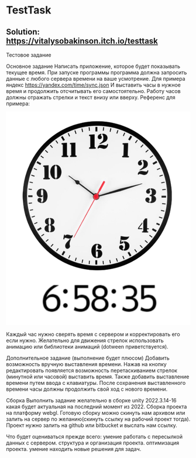 # TestTask

## Solution: https://vitalysobakinson.itch.io/testtask

Тестовое задание

Основное задание
Написать приложение, которое будет показывать текущее время.
При запуске программы программа должна запросить данные с любого сервера времени на ваше усмотрение. Для примера яндекс https://yandex.com/time/sync.json
И выставить часы в нужное время и продолжить отсчитывать его самостоятельно.
Работу часов должны отражать стрелки и текст внизу или вверху.
Референс для примера:

![Пример](pic.png)

Каждый час нужно сверять время с сервером и корректировать его если нужно.
Желательно для движения стрелок использовать анимацию или библиотеки анимаций (dotween приветствуется).

Дополнительное задание (выполнение будет плюсом)
Добавить возможность вручную выставления времени. Нажав на кнопку редактировать появляется возможность перетаскиванием стрелок (минутной или часовой) выставить время. Также добавить выставление времени путем ввода с клавиатуры. После сохранения выставленного времени часы должны продолжить свой ход с нового времени.

Сборка
Выполнить задание желательно в сборке unity 2022.3.14-16 какая бyдет актуальная на последний момент из 2022.
Сборка проекта на платформу webgl.
Готовую сборку можно скинуть нам архивом или залить на сервер по желанию(скинуть ссылку на рабочий проект тогда).
Проект нужно залить на github или bitbucket и выслать нам ссылку.

Что будет оцениваться прежде всего:
умение работать с пересылкой данных с сервером.
структура и организация проекта.
оптимизация проекта.
умение находить новые решения для задач.
